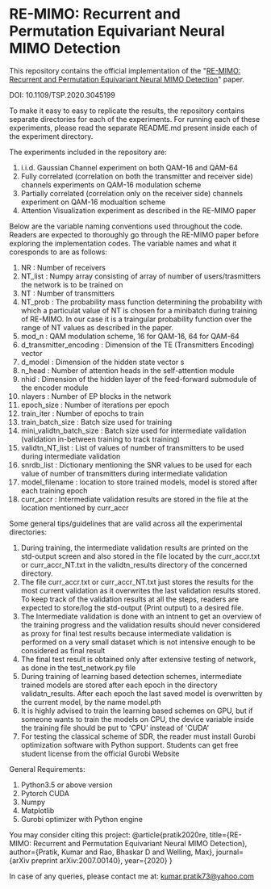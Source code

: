 # RE-MIMO: Recurrent and Permutation Equivariant Neural MIMO Detection

This repository contains the official implementation of the "[RE-MIMO: Recurrent and Permutation Equivariant Neural MIMO Detection](https://ieeexplore.ieee.org/document/9298921/)" paper.

DOI: 10.1109/TSP.2020.3045199


To make it easy to easy to replicate the results, the repository contains separate directories for each of the experiments. For running each of these experiments, please read the separate README.md present inside each of the experiment directory.

The experiments included in the repository are:
1. i.i.d. Gaussian Channel experiment on both QAM-16 and QAM-64
2. Fully correlated (correlation on both the transmitter and receiver side) channels experiments on QAM-16 modulation scheme
3. Partially correlated (correlation only on the receiver side) channels experiment on QAM-16 modualtion scheme
4. Attention Visualization experiment as described in the RE-MIMO paper

Below are the variable naming conventions used throughout the code. Readers are expected to thoroughly go through the RE-MIMO paper before exploring the implementation codes. The variable names and what it coresponds to are as follows:

1. NR : Number of receivers
2. NT_list : Numpy array consisting of array of number of users/trasmitters the network is to be trained on
3. NT : Number of transmitters
4. NT_prob : The probability mass function determining the probability with which a particulat value of NT is chosen for a minibatch during training of RE-MIMO. In our case it is a traingular probability function over the range of NT values as described in the paper.
5. mod_n : QAM modulation scheme, 16 for QAM-16, 64 for QAM-64
6. d_transmitter_encoding : Dimension of the TE (Transmitters Encoding) vector
7. d_model : Dimension of the hidden state vector s
8. n_head : Number of attention heads in the self-attention module
9. nhid : Dimension of the hidden layer of the feed-forward submodule of the encoder module
10. nlayers : Number of EP blocks in the network
11. epoch_size : Number of iterations per epoch
12. train_iter : Number of epochs to train
13. train_batch_size : Batch size used for training
14. mini_validtn_batch_size : Batch size used for intermediate validation (validation in-between training to track training)
15. validtn_NT_list : List of values of number of transmitters to be used during intermediate validation
16. snrdb_list : Dictionary mentioning the SNR values to be used for each value of number of transmitters during intermediate validation
17. model_filename : location to store trained models, model is stored after each training epoch
18. curr_accr : Intermediate validation results are stored in the file at the location mentioned by curr_accr

Some general tips/guidelines that are valid across all the experimental directories:
1. During training, the intermediate validation results are printed on the std-output screen and also stored in the file located by the curr_accr.txt or curr_accr_NT.txt in the validtn_results directory of the concerned directory.
2. The file curr_accr.txt or curr_accr_NT.txt just stores the results for the most current validation as it overwrites the last validation results stored. To keep track of the validation results at all the steps, readers are expected to store/log the std-output (Print output) to a desired file.
3. The Intermediate validation is done with an intnent to get an overview of the training progress and the validation results should never considered as proxy for final test results because intermediate validation is performed on a very small dataset which is not intensive enough to be considered as final result
4. The final test result is obtained only after extensive testing of network, as done in the test_network.py file
5. During training of learning based detection schemes, intermediate trained models are stored after each epoch in the directory validatn_results. After each epoch the last saved model is overwritten by the current model, by the name model.pth
6. It is highly advised to train the learning based schemes on GPU, but if someone wants to train the models on CPU, the device variable inside the training file should be put to 'CPU' instead of 'CUDA'
7. For testing the classical scheme of SDR, the reader must install Gurobi optimization software with Python support. Students can get free student license from the official Gurobi Website

General Requirements:
1. Python3.5 or above version
2. Pytorch CUDA
3. Numpy
4. Matplotlib
5. Gurobi optimizer with Python engine

You may consider citing this project:
@article{pratik2020re,
  title={RE-MIMO: Recurrent and Permutation Equivariant Neural MIMO Detection},
  author={Pratik, Kumar and Rao, Bhaskar D and Welling, Max},
  journal={arXiv preprint arXiv:2007.00140},
  year={2020}
}

In case of any queries, please contact me at: kumar.pratik73@yahoo.com
